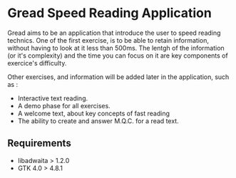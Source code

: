 # Gread Speed Reading Application
Gread aims to be an application that introduce the user to speed reading technics.
One of the first exercise, is to be able to retain information, without having to look at it less than 500ms.
The lentgh of the information (or it's complexity) and the time you can focus on it are key components of exercice's difficulty.

Other exercises, and information will be added later in the application, such as :
- Interactive text reading.
- A demo phase for all exercises.
- A welcome text, about key concepts of fast reading
- The ability to create and answer M.Q.C. for a read text.

## Requirements
- libadwaita > 1.2.0
- GTK 4.0 > 4.8.1